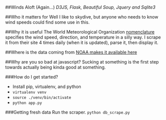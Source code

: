 ##Winds Aloft (Again...)
*D3JS, Flask, Beautiful Soup, Jquery and Sqlite3*

##Who it matters for
Well I like to skydive, but anyone who needs to know wind speeds could find some use in this.

##Why it is useful
The World Meteorological Organization [nomenclature](http://en.wikipedia.org/wiki/Winds_aloft#Example) specifies the wind speed, direction, and temperature in a silly way.
I scrape it from their site 4 times daily (when it is updated), parse it, then display it.

##Where is the data coming from
[NOAA makes it available here](http://aviationweather.gov/products/nws/winds/?area=chicago&fint=06)

##Why are you so bad at javascript?
Sucking at something is the first step towards actually being kinda good at something.

###How do I get started?
- Install pip, virtualenv, and python
- `virtualenv venv`
- `source ./venv/bin/activate`
- `python app.py`

###Getting fresh data
Run the scraper.
`python db_scrape.py`
